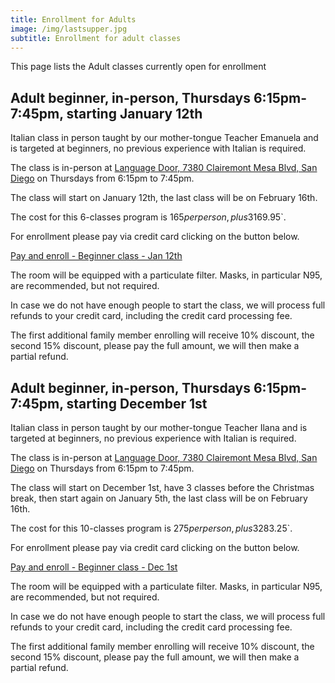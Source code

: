 ```yaml
---
title: Enrollment for Adults
image: /img/lastsupper.jpg
subtitle: Enrollment for adult classes
---
```


This page lists the Adult classes currently open for enrollment

## Adult beginner, in-person, Thursdays 6:15pm-7:45pm, starting January 12th

Italian class in person taught by our mother-tongue Teacher Emanuela and is targeted at beginners, no previous experience with Italian is required.

The class is in-person at [Language Door, 7380 Clairemont Mesa Blvd, San Diego](https://goo.gl/maps/vCotwAoBbYNpx8vV9) on Thursdays from 6:15pm to 7:45pm.

The class will start on January 12th, the last class will be on February 16th.

The cost for this 6-classes program is $165 per person, plus 3% credit card processing fee `$169.95`.

For enrollment please pay via credit card clicking on the button below.

<div class="tc">
<a href="https://link.waveapps.com/pak5bh-rwqrf4" class="btn raise">Pay and enroll - Beginner class - Jan 12th</a>
</div>

The room will be equipped with a particulate filter. Masks, in particular N95, are recommended, but not required.

In case we do not have enough people to start the class, we will process full refunds to your credit card, including the credit card processing fee.

The first additional family member enrolling will receive 10% discount, the second 15% discount, please pay the full amount, we will then make a partial refund.

## Adult beginner, in-person, Thursdays 6:15pm-7:45pm, starting December 1st

Italian class in person taught by our mother-tongue Teacher Ilana and is targeted at beginners, no previous experience with Italian is required.

The class is in-person at [Language Door, 7380 Clairemont Mesa Blvd, San Diego](https://goo.gl/maps/vCotwAoBbYNpx8vV9) on Thursdays from 6:15pm to 7:45pm.

The class will start on December 1st, have 3 classes before the Christmas break, then start again on January 5th, the last class will be on February 16th.

The cost for this 10-classes program is $275 per person, plus 3% credit card processing fee `$283.25`.

For enrollment please pay via credit card clicking on the button below.

<div class="tc">
<a href=" https://link.waveapps.com/nuj4na-44qfd3" class="btn raise">Pay and enroll - Beginner class - Dec 1st</a>
</div>

The room will be equipped with a particulate filter. Masks, in particular N95, are recommended, but not required.

In case we do not have enough people to start the class, we will process full refunds to your credit card, including the credit card processing fee.

The first additional family member enrolling will receive 10% discount, the second 15% discount, please pay the full amount, we will then make a partial refund.
